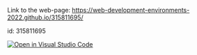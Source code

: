 
Link to the web-page: https://web-development-environments-2022.github.io/315811695/

id: 315811695



[![Open in Visual Studio Code](https://classroom.github.com/assets/open-in-vscode-c66648af7eb3fe8bc4f294546bfd86ef473780cde1dea487d3c4ff354943c9ae.svg)](https://classroom.github.com/online_ide?assignment_repo_id=7688146&assignment_repo_type=AssignmentRepo)
